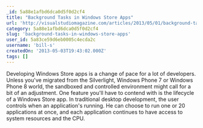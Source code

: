 ```yaml
---
_id: 5a88e1afbd6dca0d5f0d2cf4
title: "Background Tasks in Windows Store Apps"
url: 'http://visualstudiomagazine.com/articles/2013/05/01/background-tasks-in-windows-store-apps.aspx'
category: 5a88e1afbd6dca0d5f0d2cf4
slug: 'background-tasks-in-windows-store-apps'
user_id: 5a83ce59d6eb0005c4ecda2c
username: 'bill-s'
createdOn: '2013-05-03T19:43:02.000Z'
tags: []
---
```


Developing Windows Store apps is a change of pace for a lot of developers. Unless you've migrated from the Silverlight, Windows Phone 7 or Windows Phone 8 world, the sandboxed and controlled environment might call for a bit of an adjustment. One feature you'll have to contend with is the lifecycle of a Windows Store app. In traditional desktop development, the user controls when an application's running. He can choose to run one or 20 applications at once, and each application continues to have access to system resources and the CPU.
